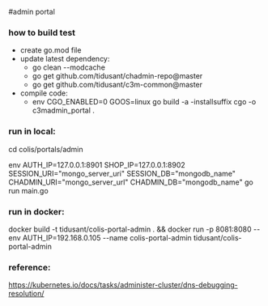 #admin portal

### how to build test
- create go.mod file
- update latest dependency:
    - go clean --modcache
    - go get github.com/tidusant/chadmin-repo@master
    - go get github.com/tidusant/c3m-common@master
- compile code:
    - env CGO_ENABLED=0 GOOS=linux go build -a -installsuffix cgo -o c3madmin_portal .

### run in local:
cd colis/portals/admin

env AUTH_IP=127.0.0.1:8901 SHOP_IP=127.0.0.1:8902 SESSION_URI="mongo_server_uri" SESSION_DB="mongodb_name" CHADMIN_URI="mongo_server_url" CHADMIN_DB="mongodb_name"  go run main.go 

### run in docker:
docker build -t tidusant/colis-portal-admin . && docker run -p 8081:8080 --env AUTH_IP=192.168.0.105 --name colis-portal-admin tidusant/colis-portal-admin 

### reference:
https://kubernetes.io/docs/tasks/administer-cluster/dns-debugging-resolution/
